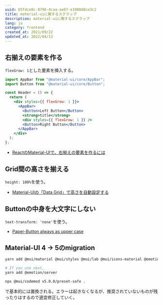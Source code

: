```yaml
---
uuid: 65fdce8c-8796-4caa-ae67-e1980d8ce3c2
title: material-uiに関するスクラップ
description: material-uiに関するスクラップ
lang: ja
category: frontend
created_at: 2021/09/22
updated_at: 2022/04/13
---
```


## 右揃えの要素を作る

`flexGrow: 1`とした要素を挿入する。

```jsx
import AppBar from "@material-ui/core/AppBar";
import Button from "@material-ui/core/Button";

const Header = () => {
  return (
    <div styles={{ flexGrow: 1 }}>
      <AppBar>
        <Button>Left Button</Button>
        <strong>title</strong>
        <div styles={{ flexGrow: 1 }} />
        <Button>Right Button</Button>
      </AppBar>
    </div>
  );
};
```

- [ReactのMaterial-UIで、右揃えの要素を作るには](https://kanchi0914.netlify.app/2020/03/12/react-spacer/)

## Grid間の高さを揃える

`height: 100%`を使う。

- [Material-UIの「Data Grid」で高さを自動設定する](https://tech-it.r-net.info/program/react/309/)

## Buttonの中身を大文字にしない

`text-transform: 'none'`を使う。

- [Paper-Button always as upper case](https://stackoverflow.com/questions/25158435/paper-button-always-as-upper-case)

## Material-UI 4 -> 5のmigration

```bash
yarn add @mui/material @mui/styles @mui/lab @mui/icons-material @emotion/react @emotion/styled

# If you use next,
yarn add @emotion/server

npx @mui/codemod v5.0.0/preset-safe .
```

で基本的には置換される。エラーは起きなくなるが、推奨されていないものが残ったりはするので適宜修正していく。
